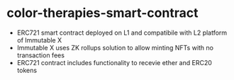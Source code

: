 # color-therapies-smart-contract

* ERC721 smart contract deployed on L1 and compatibile with L2 platform of Immutable X
* Immutable X uses ZK rollups solution to allow minting NFTs with no transaction fees
* ERC721 contract includes functionality to recevie ether and ERC20 tokens
